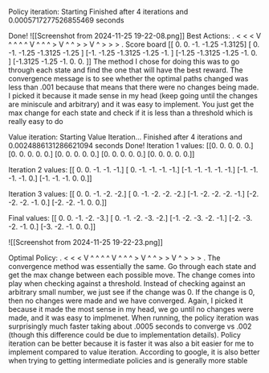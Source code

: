 Policy iteration:
Starting
Finished after 4 iterations and 0.0005717277526855469 seconds

Done!
![[Screenshot from 2024-11-25 19-22-08.png]]
Best Actions:
. < < < V 
^ ^ ^ ^ V 
^ ^ ^ > V 
^ ^ > > V 
^ > > > . 
Score board
\[\[ 0.      0.     -1.     -1.25   -1.3125]
 \[ 0.     -1.     -1.25   -1.3125 -1.25  ]
 \[-1.     -1.25   -1.3125 -1.25   -1.    ]
 \[-1.25   -1.3125 -1.25   -1.      0.    ]
 \[-1.3125 -1.25   -1.      0.      0.    ]]
The method I chose for doing this was to go through each state and find the one that will have the best reward. The convergence message is to see whether the optimal paths changed was less than .001 because that means that there were no changes being made. I picked it because it made sense in my head (keep going until the changes are miniscule and arbitrary) and it was easy to implement. You just get the max change for each state and check if it is less than a threshold which is really easy to do



Value iteration:
Starting Value Iteration...
Finished after 4 iterations and 0.0024886131286621094 seconds
Done!
Iteration 1 values:
\[\[0. 0. 0. 0. 0.]
 \[0. 0. 0. 0. 0.]
 \[0. 0. 0. 0. 0.]
 \[0. 0. 0. 0. 0.]
 \[0. 0. 0. 0. 0.]]

Iteration 2 values:
\[\[ 0.  0. -1. -1. -1.]
 \[ 0. -1. -1. -1. -1.]
 \[-1. -1. -1. -1. -1.]
 \[-1. -1. -1. -1.  0.]
 \[-1. -1. -1.  0.  0.]]

Iteration 3 values:
\[\[ 0.  0. -1. -2. -2.]
 \[ 0. -1. -2. -2. -2.]
 \[-1. -2. -2. -2. -1.]
 \[-2. -2. -2. -1.  0.]
 \[-2. -2. -1.  0.  0.]]

Final values:
\[\[ 0.  0. -1. -2. -3.]
 \[ 0. -1. -2. -3. -2.]
 \[-1. -2. -3. -2. -1.]
 \[-2. -3. -2. -1.  0.]
 \[-3. -2. -1.  0.  0.]]

![[Screenshot from 2024-11-25 19-22-23.png]]

Optimal Policy:
. < < < V 
^ ^ ^ ^ V 
^ ^ ^ > V 
^ ^ > > V 
^ > > > . 
The convergence method was essentially the same. Go through each state and get the max change between each possible move. The change comes into play when checking against a threshold. Instead of checking against an arbitrary small number, we just see if the change was 0. If the change is 0, then no changes were made and we have converged. Again, I picked it because it made the most sense in my head, we go until no changes were made, and it was easy to implmenet.
When running, the policy iteration was surprisingly much faster taking about .0005 seconds to converge vs .002 (though this difference could be due to implementation details). Policy iteration can be better because it is faster it was also a bit easier for me to implement compared to value iteration. According to google, it is also better when trying to getting intermediate policies and is generally more stable
